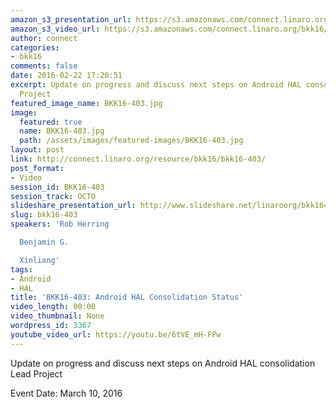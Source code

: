 ```yaml
---
amazon_s3_presentation_url: https://s3.amazonaws.com/connect.linaro.org/bkk16/Presentations/Thursday/BKK16-403.pdf
amazon_s3_video_url: https://s3.amazonaws.com/connect.linaro.org/bkk16/Videos/Thursday/BKK16-403%20Android%20HAL%20Consolidation%20Status.mp4
author: connect
categories:
- bkk16
comments: false
date: 2016-02-22 17:20:51
excerpt: Update on progress and discuss next steps on Android HAL consolidation Lead
  Project
featured_image_name: BKK16-403.jpg
image:
  featured: true
  name: BKK16-403.jpg
  path: /assets/images/featured-images/BKK16-403.jpg
layout: post
link: http://connect.linaro.org/resource/bkk16/bkk16-403/
post_format:
- Video
session_id: BKK16-403
session_track: OCTO
slideshare_presentation_url: http://www.slideshare.net/linaroorg/bkk16403-android-hal-consolidation-status
slug: bkk16-403
speakers: 'Rob Herring

  Benjamin G.

  Xinliang'
tags:
- Android
- HAL
title: 'BKK16-403: Android HAL Consolidation Status'
video_length: 00:00
video_thumbnail: None
wordpress_id: 3367
youtube_video_url: https://youtu.be/6tVE_mH-FPw
---
```


Update on progress and discuss next steps on Android HAL consolidation Lead Project

Event Date: March 10, 2016